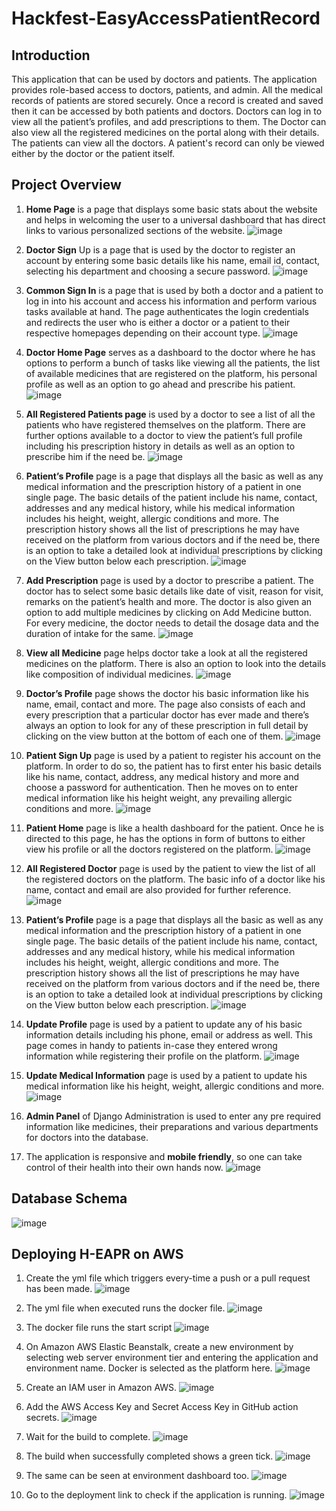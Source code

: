 # Hackfest-EasyAccessPatientRecord

## Introduction
This application that can be used by doctors and patients. The application provides role-based access to doctors, patients, and admin. All the medical records of patients are stored securely. Once a record is created and saved then it can be accessed by both patients and doctors. Doctors can log in to view all the patient’s profiles, and add prescriptions to them. The Doctor can also view all the registered medicines on the portal along with their details. The patients can view all the doctors. A patient's record can only be viewed either by the doctor or the patient itself.

## Project Overview
1. **Home Page** is a page that displays some basic stats about the website and helps in welcoming the user to a universal dashboard that has direct links to various personalized sections of the website.
![image](https://user-images.githubusercontent.com/42884781/150816900-d27f22a8-7d14-4846-a375-c9f34d2a3a26.png)

2. **Doctor Sign** Up is a page that is used by the doctor to register an account by entering some basic
details like his name, email id, contact, selecting his department and choosing a secure password.
![image](https://user-images.githubusercontent.com/42884781/150817031-7d335ba5-6c3d-4bca-b116-10e21230b31e.png)

3. **Common Sign In** is a page that is used by both a doctor and a patient to log in into his account and
access his information and perform various tasks available at hand. The page authenticates the
login credentials and redirects the user who is either a doctor or a patient to their respective
homepages depending on their account type.
![image](https://user-images.githubusercontent.com/42884781/150817901-9bce2c42-9480-4227-8fe0-0a13c84c3c28.png)

4. **Doctor Home Page** serves as a dashboard to the doctor where he has options to perform a bunch
of tasks like viewing all the patients, the list of available medicines that are registered on the
platform, his personal profile as well as an option to go ahead and prescribe his patient.
![image](https://user-images.githubusercontent.com/42884781/150817862-226be167-f501-4de1-95c8-f7f170a1e8bd.png)

5. **All Registered Patients page** is used by a doctor to see a list of all the patients who have registered
themselves on the platform. There are further options available to a doctor to view the patient’s
full profile including his prescription history in details as well as an option to prescribe him if the
need be.
![image](https://user-images.githubusercontent.com/42884781/150817835-aab3274f-b571-4dc1-9ac8-7a4fedf9d647.png)

6. **Patient’s Profile** page is a page that displays all the basic as well as any medical information and the
prescription history of a patient in one single page. The basic details of the patient include his
name, contact, addresses and any medical history, while his medical information includes his
height, weight, allergic conditions and more. The prescription history shows all the list of
prescriptions he may have received on the platform from various doctors and if the need be, there
is an option to take a detailed look at individual prescriptions by clicking on the View button below
each prescription.
![image](https://user-images.githubusercontent.com/42884781/150817804-7a5a0825-f70f-4dcb-a4d2-fa328b54ecef.png)

7. **Add Prescription** page is used by a doctor to prescribe a patient. The doctor has to select some
basic details like date of visit, reason for visit, remarks on the patient’s health and more. The doctor
is also given an option to add multiple medicines by clicking on Add Medicine button. For every
medicine, the doctor needs to detail the dosage data and the duration of intake for the same.
![image](https://user-images.githubusercontent.com/42884781/150817768-94211176-4b14-40de-a4ba-5ee5632dd5b5.png)

8. **View all Medicine** page helps doctor take a look at all the registered medicines on the platform.
There is also an option to look into the details like composition of individual medicines.
![image](https://user-images.githubusercontent.com/42884781/150817740-56fe8163-cae2-43fa-9395-92aed0a33b13.png)

9. **Doctor’s Profile** page shows the doctor his basic information like his name, email, contact and
more. The page also consists of each and every prescription that a particular doctor has ever made
and there’s always an option to look for any of these prescription in full detail by clicking on the
view button at the bottom of each one of them.
![image](https://user-images.githubusercontent.com/42884781/150817630-a2635e07-80f6-403e-9bf3-479a665b7ef0.png)

10. **Patient Sign Up** page is used by a patient to register his account on the platform. In order to do so,
the patient has to first enter his basic details like his name, contact, address, any medical history
and more and choose a password for authentication. Then he moves on to enter medical
information like his height weight, any prevailing allergic conditions and more.
![image](https://user-images.githubusercontent.com/42884781/150817585-4c896cc3-bb33-4e4b-9bbb-c147cc5a44ea.png)

11. **Patient Home** page is like a health dashboard for the patient. Once he is directed to this page, he
has the options in form of buttons to either view his profile or all the doctors registered on the
platform.
![image](https://user-images.githubusercontent.com/42884781/150817467-a55f9742-d625-491a-9ec8-b497f08b8b47.png)

12. **All Registered Doctor** page is used by the patient to view the list of all the registered doctors on the
platform. The basic info of a doctor like his name, contact and email are also provided for further
reference.
![image](https://user-images.githubusercontent.com/42884781/150817334-d01076b6-62ed-4505-8a15-2236aa2d0dc0.png)

13. **Patient’s Profile** page is a page that displays all the basic as well as any medical information and the
prescription history of a patient in one single page. The basic details of the patient include his
name, contact, addresses and any medical history, while his medical information includes his
height, weight, allergic conditions and more. The prescription history shows all the list of
prescriptions he may have received on the platform from various doctors and if the need be, there
is an option to take a detailed look at individual prescriptions by clicking on the View button below
each prescription.
![image](https://user-images.githubusercontent.com/42884781/150817295-780a7d45-2f17-4480-962d-3a4a14f24e35.png)

14. **Update Profile** page is used by a patient to update any of his basic information details including his
phone, email or address as well. This page comes in handy to patients in-case they entered wrong
information while registering their profile on the platform.
![image](https://user-images.githubusercontent.com/42884781/150817279-2d0e0d17-f44c-4a61-aa27-e70bfbe43ec8.png)

15. **Update Medical Information** page is used by a patient to update his medical information like his
height, weight, allergic conditions and more.
![image](https://user-images.githubusercontent.com/42884781/150817249-8d94b412-7903-412c-b8d1-40a3877c0e1a.png)

16. **Admin Panel** of Django Administration is used to enter any pre required information like medicines,
their preparations and various departments for doctors into the database.

17. The application is responsive and **mobile friendly**, so one can take control of their health into their
own hands now.
![image](https://user-images.githubusercontent.com/42884781/150817215-8f0c2b7d-c9dd-4faf-9e94-9332bfb11cd6.png)


## Database Schema

![image](https://user-images.githubusercontent.com/42884781/150818850-468785fc-d47a-43e0-9845-b98b9d3261a8.png)


## Deploying H-EAPR on AWS

1.	Create the yml file which triggers every-time a push or a pull request has been made.
![image](https://user-images.githubusercontent.com/42884781/150818322-fd6f50ed-8638-40f9-89d0-15529d11b962.png)

2.	The yml file when executed runs the docker file.
![image](https://user-images.githubusercontent.com/42884781/150818344-cc9a4f0b-f820-4b54-bb37-766d7ad64ab4.png)

3.	The docker file runs the start script
![image](https://user-images.githubusercontent.com/42884781/150818369-802b9924-2d1a-461e-9ebe-482711077b20.png)

4.	On Amazon AWS Elastic Beanstalk, create a new environment by selecting web server environment tier and entering the application and environment name. Docker is selected as the platform here.
![image](https://user-images.githubusercontent.com/42884781/150818388-d8f1111d-2c30-4563-8925-44d80da8f8ca.png)

5.	Create an IAM user in Amazon AWS.
![image](https://user-images.githubusercontent.com/42884781/150818404-c14231e9-0468-4196-b5bb-d82964b45157.png)

6.	Add the AWS Access Key and Secret Access Key in GitHub action secrets.
![image](https://user-images.githubusercontent.com/42884781/150818424-e8200194-2149-42ec-889a-de8a9325b0d1.png)

7.	Wait for the build to complete.
![image](https://user-images.githubusercontent.com/42884781/150818443-63aa77ad-ab36-4f7f-827a-c53e0aed5f45.png)

8.	The build when successfully completed shows a green tick.
![image](https://user-images.githubusercontent.com/42884781/150818466-2e816c86-43ac-474f-a699-282667e6ff0d.png)

9.	The same can be seen at environment dashboard too.
![image](https://user-images.githubusercontent.com/42884781/150818474-ffd3536e-6faa-425f-b41f-ec2f1f10857d.png)

10.	Go to the deployment link to check if the application is running.
![image](https://user-images.githubusercontent.com/42884781/150818490-30304357-7128-44c2-bc25-2e3eb7cc9d4b.png)

